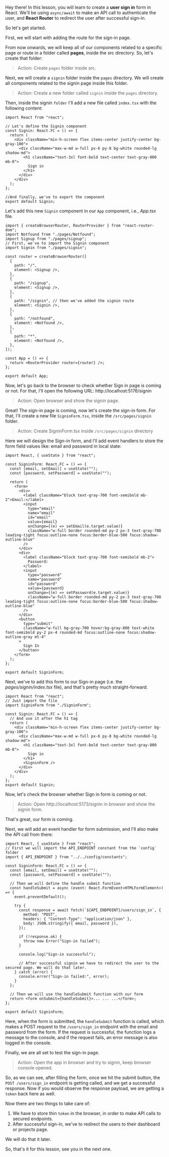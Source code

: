 Hey there! In this lesson, you will learn to create a **user sign in** form in React. We'll be using `async/await` to make an API call to authenticate the user, and **React Router** to redirect the user after successful sign-in.

So let's get started.

First, we will start with adding the route for the sign-in page.

From now onwards, we will keep all of our components related to a specific page or route in a folder called **pages**, inside the src directory. So, let's create that folder:

> Action: Create `pages` folder inside src.

Next, we will create a `signin` folder inside the `pages` directory. We will create all components related to the signin page inside this folder.

> Action: Create a new folder called `signin` inside the `pages` directory.

Then, inside the signin `folder` I'll add a new file called `index.tsx` with the following content:

```tsx
import React from "react";

// Let's define the Signin component
const Signin: React.FC = () => {
  return (
    <div className="min-h-screen flex items-center justify-center bg-gray-100">
      <div className="max-w-md w-full px-6 py-8 bg-white rounded-lg shadow-md">
        <h1 className="text-3xl font-bold text-center text-gray-800 mb-8">
          Sign in
        </h1>
      </div>
    </div>
  );
};

//And finally, we've to export the component
export default Signin;
```

Let's add this new `Signin` component in our `App` component, i.e., _App.tsx_ file.

```tsx
import { createBrowserRouter, RouterProvider } from "react-router-dom";
import Notfound from "./pages/Notfound";
import Signup from "./pages/signup";
// First, we've to import the Signin component
import Signin from "./pages/signin";

const router = createBrowserRouter([
  {
    path: "/",
    element: <Signup />,
  },
  {
    path: "/signup",
    element: <Signup />,
  },
  {
    path: "/signin", // then we've added the signin route
    element: <Signin />,
  },
  {
    path: "/notfound",
    element: <Notfound />,
  },
  {
    path: "*",
    element: <Notfound />,
  },
]);

const App = () => {
  return <RouterProvider router={router} />;
};

export default App;
```

Now, let's go back to the browser to check whether Sign in page is coming or not. For that, I'll open the following URL: http://localhost:5176/signin

> Action: Open browser and show the signin page.

Great! The sign-in page is coming, now let's create the sign-in form. For that, I'll create a new file `SigninForm.tsx`, inside the `/src/pages/signin` folder.

> Action: Create SigninForm.tsx inside `/src/pages/signin` directory

Here we will design the Sign-in form, and I'll add event handlers to store the form field values like: email and password in local state:

```tsx
import React, { useState } from "react";

const SigninForm: React.FC = () => {
  const [email, setEmail] = useState("");
  const [password, setPassword] = useState("");

  return (
    <form>
      <div>
        <label className="block text-gray-700 font-semibold mb-2">Email:</label>
        <input
          type="email"
          name="email"
          id="email"
          value={email}
          onChange={(e) => setEmail(e.target.value)}
          className="w-full border rounded-md py-2 px-3 text-gray-700 leading-tight focus:outline-none focus:border-blue-500 focus:shadow-outline-blue"
        />
      </div>
      <div>
        <label className="block text-gray-700 font-semibold mb-2">
          Password:
        </label>
        <input
          type="password"
          name="password"
          id="password"
          value={password}
          onChange={(e) => setPassword(e.target.value)}
          className="w-full border rounded-md py-2 px-3 text-gray-700 leading-tight focus:outline-none focus:border-blue-500 focus:shadow-outline-blue"
        />
      </div>
      <button
        type="submit"
        className="w-full bg-gray-700 hover:bg-gray-800 text-white font-semibold py-2 px-4 rounded-md focus:outline-none focus:shadow-outline-gray mt-4"
      >
        Sign In
      </button>
    </form>
  );
};

export default SigninForm;
```

Next, we've to add this form to our Sign-in page (i.e. the _pages/signin/index.tsx_ file), and that's pretty much straight-forward.

```tsx
import React from "react";
// Just import the file
import SigninForm from "./SigninForm";

const Signin: React.FC = () => {
  // And use it after the h1 tag
  return (
    <div className="min-h-screen flex items-center justify-center bg-gray-100">
      <div className="max-w-md w-full px-6 py-8 bg-white rounded-lg shadow-md">
        <h1 className="text-3xl font-bold text-center text-gray-800 mb-8">
          Sign in
        </h1>
        <SigninForm />
      </div>
    </div>
  );
};
export default Signin;
```

Now, let's check the browser whether Sign in form is coming or not.

> Action: Open http://localhost:5173/signin in browser and show the signin form.

That's great, our form is coming.

Next, we will add an event handler for form submission, and I'll also make the API call from there:

```tsx
import React, { useState } from "react";
// First we will import the API_ENDPOINT constant from the `config` folder
import { API_ENDPOINT } from "../../config/constants";

const SigninForm: React.FC = () => {
  const [email, setEmail] = useState("");
  const [password, setPassword] = useState("");

  // Then we will define the handle submit function
  const handleSubmit = async (event: React.FormEvent<HTMLFormElement>) => {
    event.preventDefault();

    try {
      const response = await fetch(`${API_ENDPOINT}/users/sign_in`, {
        method: "POST",
        headers: { "Content-Type": "application/json" },
        body: JSON.stringify({ email, password }),
      });

      if (!response.ok) {
        throw new Error("Sign-in failed");
      }

      console.log("Sign-in successful");

      // After successful signin we have to redirect the user to the secured page. We will do that later.
    } catch (error) {
      console.error("Sign-in failed:", error);
    }
  };

  // Then we will use the handleSubmit function with our form
  return <form onSubmit={handleSubmit}>... ... ...</form>;
};

export default SigninForm;
```

Here, when the form is submitted, the `handleSubmit` function is called, which makes a POST request to the `/users/sign_in` endpoint with the email and password from the form. If the request is successful, the function logs a message to the console, and if the request fails, an error message is also logged in the console.

Finally, we are all set to test the sign-in page.

> Action: Open the app in browser and try to signin, keep browser console opened.

So, as we can see, after filling the form, once we hit the submit button, the `POST /users/sign_in` endpoint is getting called, and we get a successful response.
Now if you would observe the response payload, we are getting a `token` back here as well.

Now there are two things to take care of:

1. We have to store thin `token` in the browser, in order to make API calls to secured endpoints.
2. After successful sign-in, we've to redirect the users to their dashboard or projects page.

We will do that it later.

So, that's it for this lesson, see you in the next one.
